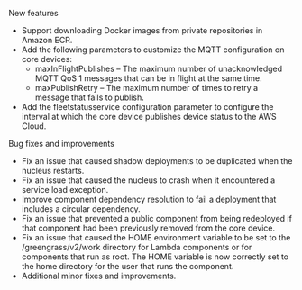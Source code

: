 New features

* Support downloading Docker images from private repositories in Amazon ECR. 
* Add the following parameters to customize the MQTT configuration on core devices:
    * maxInFlightPublishes – The maximum number of unacknowledged MQTT QoS 1 messages that can be in flight at the same time.
    * maxPublishRetry – The maximum number of times to retry a message that fails to publish.
* Add the fleetstatusservice configuration parameter to configure the interval at which the core device publishes device status to the AWS Cloud.

Bug fixes and improvements

* Fix an issue that caused shadow deployments to be duplicated when the nucleus restarts.
* Fix an issue that caused the nucleus to crash when it encountered a service load exception.
* Improve component dependency resolution to fail a deployment that includes a circular dependency.
* Fix an issue that prevented a public component from being redeployed if that component had been previously removed from the core device.
* Fix an issue that caused the HOME environment variable to be set to the /greengrass/v2/work directory for Lambda components or for components that run as root. The HOME variable is now correctly set to the home directory for the user that runs the component. 
* Additional minor fixes and improvements.
